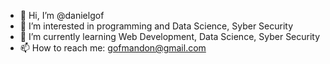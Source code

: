 - 👋 Hi, I’m @danielgof
- 👀 I’m interested in programming and Data Science, Syber Security
- 🌱 I’m currently learning Web Development, Data Science, Syber Security
- 📫 How to reach me: gofmandon@gmail.com

<!---
danielgof/danielgof is a ✨ special ✨ repository because its `README.md` (this file) appears on your GitHub profile.
You can click the Preview link to take a look at your changes.
--->
